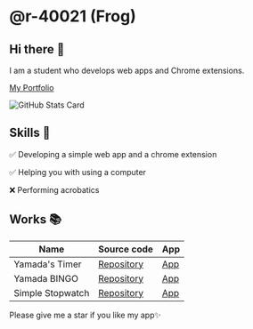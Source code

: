 # @r-40021 (Frog)
## Hi there 👋
I am a student who develops web apps and Chrome extensions.

[My Portfolio](https://r-40021.github.io/)

![GitHub Stats Card](https://github-readme-stats.vercel.app/api?username=r-40021&count_private=true&theme=react)

## Skills 💪
✅ Developing a simple web app and a chrome extension

✅ Helping you with using a computer

❌ Performing acrobatics

## Works 📚
| Name | Source code | App |
| ---- | ---- | ---- |
| Yamada's Timer | [Repository](https://github.com/r-40021/countdown-timer) | [App](https://r-40021.github.io/countdown-timer/) |
| Yamada BINGO | [Repository](https://github.com/r-40021/bingo) | [App](https://r-40021.github.io/bingo/) |
| Simple Stopwatch | [Repository](https://github.com/r-40021/stopwatch) | [App](https://r-40021.github.io/stopwatch/) |

Please give me a star if you like my app✨
